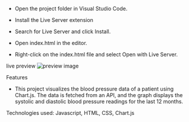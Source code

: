 - Open the project folder in Visual Studio Code.

- Install the Live Server extension 

- Search for Live Server and click Install.

- Open index.html in the editor.

- Right-click on the index.html file and select Open with Live Server.

live preview 
![preview image ](<Screenshot 2024-07-30 at 4.04.29 PM.png>)


Features

- This project visualizes the blood pressure data of a patient using Chart.js. The data is fetched from an API, and the graph displays the systolic and diastolic blood pressure readings for the last 12 months.

Technologies used:
Javascript, HTML, CSS, Chart.js